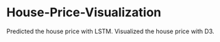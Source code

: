 # House-Price-Visualization
Predicted the house price with LSTM.
Visualized the house price with D3.
